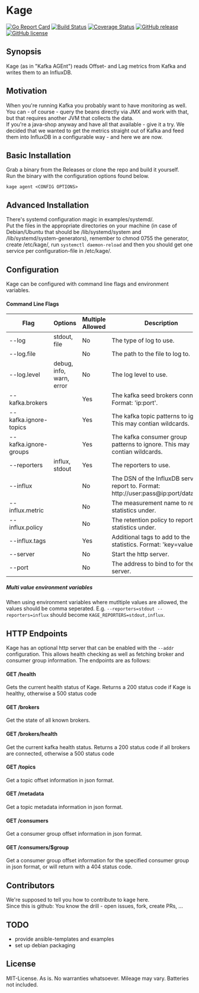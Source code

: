# Kage

[![Go Report Card](https://goreportcard.com/badge/github.com/msales/kage)](https://goreportcard.com/report/github.com/msales/kage)
[![Build Status](https://travis-ci.org/msales/kage.svg?branch=master)](https://travis-ci.org/msales/kage)
[![Coverage Status](https://coveralls.io/repos/github/msales/kage/badge.svg?branch=master)](https://coveralls.io/github/msales/kage?branch=master)
[![GitHub release](https://img.shields.io/github/release/msales/kage.svg)](https://github.com/msales/kage/releases)
[![GitHub license](https://img.shields.io/badge/license-MIT-blue.svg)](https://raw.githubusercontent.com/msales/kage/master/LICENSE)

## Synopsis

Kage (as in "Kafka AGEnt") reads Offset- and Lag metrics from Kafka and writes them to an InfluxDB.

## Motivation

When you're running Kafka you probably want to have monitoring as well.  
You can - of course - query the beans directly via JMX and work with that, but that requires another JVM that collects the data.  
If you're a java-shop anyway and have all that available - give it a try.
We decided that we wanted to get the metrics straight out of Kafka and feed them into InfluxDB in a configurable way - and here we are now.

## Basic Installation

Grab a binary from the Releases or clone the repo and build it yourself.  
Run the binary with the configuration options found below.
```
kage agent <CONFIG OPTIONS>

```

## Advanced Installation

There's systemd configuration magic in examples/systemd/.  
Put the files in the appropriate directories on your machine (in case of Debian/Ubuntu that should be /lib/systemd/system 
and /lib/systemd/system-generators), remember to chmod 0755 the generator, create /etc/kage/, run ```systemctl daemon-reload``` 
and then you should get one service per configuration-file in /etc/kage/.

## Configuration

Kage can be configured with command line flags and environment variables. 
 
#### Command Line Flags

| Flag | Options | Multiple Allowed | Description | Environment Variable |
| ---- | ------- | ---------------- | ----------- | -------------------- |
| --log | stdout, file | No | The type of log to use. | KAGE_LOG |
| --log.file | | No | The path to the file to log to. | KAGE_LOG_FILE |
| --log.level | debug, info, warn, error | No | The log level to use. | KAGE_LOG_LEVEL |
| --kafka.brokers | | Yes | The kafka seed brokers connect to. Format: 'ip:port'. | KAGE_KAFKA_BROKERS |
| --kafka.ignore-topics | | Yes | The kafka topic patterns to ignore. This may contian wildcards. | KAGE_KAFKA_IGNORE_TOPICS |
| --kafka.ignore-groups | | Yes | The kafka consumer group patterns to ignore. This may contian wildcards. | KAGE_KAFKA_IGNORE_GROUPS |
| --reporters | influx, stdout | Yes | The reporters to use. | KAGE_REPORTERS |
| --influx | | No | The DSN of the InfluxDB server to report to. Format: http://user:pass@ip:port/database'. | KAGE_INFLUX |
| --influx.metric | | No | The measurement name to report statistics under. | KAGE_INFLUX_METRIC |
| --influx.policy | | No | The retention policy to report statistics under. | KAGE_INFLUX_POLICY |
| --influx.tags | | Yes | Additional tags to add to the statistics. Format: 'key=value' | KAGE_INFLUX_TAGS |
| --server | | No | Start the http server. | KAGE_SERVER |
| --port | | No | The address to bind to for the http server. | KAGE_PORT |

##### Multi value environment variables

When using environment variables where mutltiple values are allowed, the values should be comma seperated.
E.g. ```--reporters=stdout --reporters=influx``` should become ```KAGE_REPORTERS=stdout,influx```.

## HTTP Endpoints

Kage has an optional http server that can be enabled with the ```--addr``` configuration. This allows health checking
as well as fetching broker and consumer group information. The endpoints are as follows:

#### GET /health

Gets the current health status of Kage. Returns a 200 status code if Kage is healthy, otherwise a 500 status code

#### GET /brokers

Get the state of all known brokers.

#### GET /brokers/health

Get the current kafka health status. Returns a 200 status code if all brokers are connected, otherwise a 500 status code
 
#### GET /topics

Get a topic offset information in json format.

#### GET /metadata

Get a topic metadata information in json format.

#### GET /consumers

Get a consumer group offset information in json format.

#### GET /consumers/$group

Get a consumer group offset information for the specified consumer group in json format, or will return with a 404 status code.

## Contributors

We're supposed to tell you how to contribute to kage here.  
Since this is github: You know the drill - open issues, fork, create PRs, ...

## TODO

 * provide ansible-templates and examples
 * set up debian packaging

## License

MIT-License. As is. No warranties whatsoever. Mileage may vary. Batteries not included.
